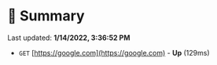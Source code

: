 # 📖 Summary
Last updated: **1/14/2022, 3:36:52 PM**

- `GET` [https://google.com](https://google.com) - **Up** (129ms)
